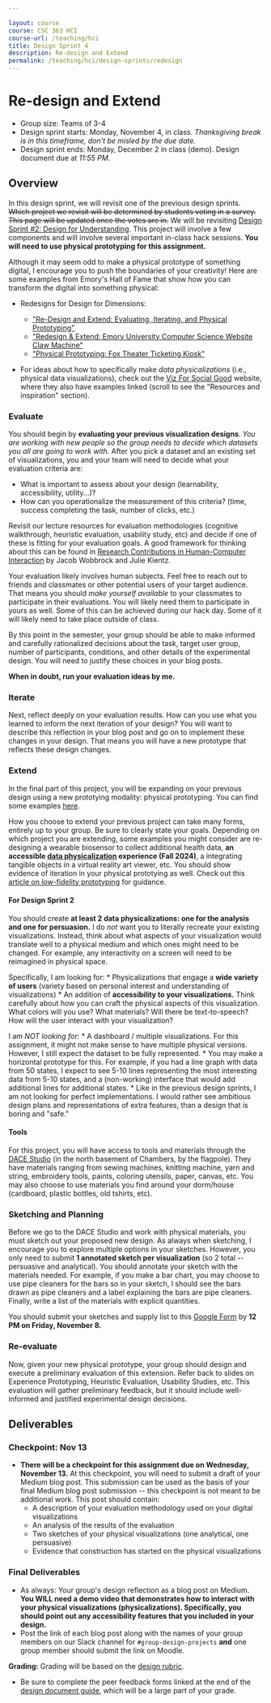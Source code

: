 ```yaml
---

layout: course
course: CSC 363 HCI
course-url: /teaching/hci
title: Design Sprint 4
description: Re-design and Extend
permalink: /teaching/hci/design-sprints/redesign
---
```


# Re-design and Extend

* Group size: Teams of 3-4
* Design sprint starts: Monday, November 4, in class. *Thanksgiving break is in this timeframe, don't be misled by the due date.*
* Design sprint ends: Monday, December 2 in class (demo). Design document due at *11:55 PM*. 

## Overview 

In this design sprint, we will revisit one of the previous design sprints. ~~Which project we revisit will be determined by students voting in a survey. This page will be updated once the votes are in.~~ We will be revisiting [Design Sprint #2: Design for Understanding](./understanding.md). This project will involve a few components and will involve several important in-class hack sessions. **You will need to use physical prototyping for this assignment.**

Although it may seem odd to make a physical prototype of something digital, I encourage you to push the boundaries of your creativity! Here are some examples from Emory's Hall of Fame that show how you can transform the digital into something physical:
* Redesigns for Design for Dimensions: 
    * ["Re-Design and Extend: Evaluating, Iterating, and Physical Prototyping"](https://medium.com/@kathy.ning7/re-design-and-extend-evaluation-and-physical-prototyping-e3d5e62a8b52)
    * ["Redesign & Extend: Emory University Computer Science Website Claw Machine"](https://medium.com/@meideng06/redesign-extend-emory-university-computer-science-website-claw-machine-83dd709debce)
    * ["Physical Prototyping: Fox Theater Ticketing Kiosk"](https://medium.com/@amin.el.asery/re-design-extend-4a2a7030574e)

* For ideas about how to specifically make *data physicalizations* (i.e., physical data visualizations), check out the [Viz For Social Good](https://www.vizforsocialgood.com/join-a-project/2023/physicalizing-data-for-a-better-world) website, where they also have examples linked (scroll to see the "Resources and inspiration" section).



### Evaluate

You should begin by **evaluating your previous visualization designs**. *You are working with new people so the group needs to decide which datasets you all are going to work with.* After you pick a dataset and an existing set of visualizations, you and your team will need to decide what your evaluation criteria are: 
* What is important to assess about your design (learnability, accessibility, utility...)? 
* How can you operationalize the measurement of this criteria? (time, success completing the task, number of clicks, etc.)

Revisit our lecture resources for evaluation methodologies (cognitive walkthrough, heuristic evaluation, usability study, etc) and decide if one of these is fitting for your evaluation goals. A good framework for thinking about this can be found in [Research Contributions in Human-Computer Interaction](http://faculty.washington.edu/wobbrock/pubs/interactions-16.pdf) by Jacob Wobbrock and Julie Kientz.

Your evaluation likely involves human subjects. Feel free to reach out to friends and classmates or other potential users of your target audience. That means you should *make yourself available* to your classmates to participate in their evaluations. You will likely need them to participate in yours as well. Some of this can be achieved during our hack day. Some of it will likely need to take place outside of class. 

By this point in the semester, your group should be able to make informed and carefully rationalized decisions about the task, target user group, number of participants, conditions, and other details of the experimental design. You will need to justify these choices in your blog posts.

**When in doubt, run your evaluation ideas by me.**

### Iterate

Next, reflect deeply on your evaluation results. How can you use what you learned to inform the next iteration of your design? You will want to describe this reflection in your blog post and go on to implement these changes in your design. That means you will have a new prototype that reflects these design changes.

### Extend

In the final part of this project, you will be expanding on your previous design using a new prototying modality: physical prototyping. You can find some examples [here](https://stephaniebaione.com/work/physical-prototyping).

How you choose to extend your previous project can take many forms, entirely up to your group. Be sure to clearly state your goals. Depending on which project you are extending, some examples you might consider are re-designing a wearable biosensor to collect additional health data, **an accessible [data physicalization](http://yvonnejansen.me/dataphys) experience (Fall 2024)**, a integrating tangible objects in a virtual reality art viewer, etc. You should show evidence of iteration in your physical prototying as well. Check out this [article on low-fidelity prototyping](https://www.smashingmagazine.com/2014/10/the-skeptics-guide-to-low-fidelity-prototyping/) for guidance.

#### For Design Sprint 2
You should create **at least 2 data physicalizations: one for the analysis and one for persuasion.** I do *not* want you to literally recreate your existing visualizations. Instead, think about what aspects of your visualization would translate well to a physical medium and which ones might need to be changed. For example, any interactivity on a screen will need to be reimagined in physical space. 

Specifically, I am looking for:
    * Physicalizations that engage a **wide variety of users** (variety based on personal interest and understanding of visualizations)
    * An addition of **accessibility to your visualizations.** Think carefully about how you can craft the physical aspects of this visualization. What colors will you use? What materials? Will there be text-to-speech? How will the user interact with your visualization?

I am *NOT looking for*:
    * A dashboard / multiple visualizations. For this assignment, it might not make sense to have multiple physical versions. However, I still expect the dataset to be fully represented.
        * You may make a horizontal prototype for this. For example, if you had a line graph with data from 50 states, I expect to see 5-10 lines representing the most interesting data from 5-10 states, and a (non-working) interface that would add additional lines for additional states.
    * Like in the previous design sprints, I am not looking for perfect implementations. I would rather see ambitious design plans and representations of extra features, than a design that is boring and "safe."


#### Tools
For this project, you will have access to tools and materials through the [DACE Studio](https://www.davidson.edu/offices-and-services/arts-creative-engagement/dace-studio) (in the north basement of Chambers, by the flagpole). They have materials ranging from sewing machines, knitting machine, yarn and string, embroidery tools, paints, coloring utensils, paper, canvas, etc. You may also choose to use materials you find around your dorm/house (cardboard, plastic bottles, old tshirts, etc).
<!-- For this project, you will have access to tools and materials through [Studio M](https://www.davidson.edu/academic-departments/digital-studies/facilities) (in room B260 in the south basement of Chambers, by Wall). Studio M has 3D printers, laser engravers, VR simulators, vinyl cutters, shirt presses, and various other tools. You also can access the [DACE Studio](https://www.davidson.edu/offices-and-services/arts-creative-engagement/dace-studio) (in the north basement of Chambers, by the flagpole). They have materials ranging from sewing machines, knitting machine, yarn and string, embroidery tools, paints, coloring utensils, paper, canvas, etc. You may also choose to use materials you find at home around the house (cardboard, plastic bottles, old tshirts, etc). -->

### Sketching and Planning

Before we go to the DACE Studio and work with physical materials, you must sketch out your proposed new design. As always when sketching, I encourage you to explore multiple options in your sketches. However,
you only need to submit **1 annotated sketch per visualization** (so 2 total -- persuasive and analytical). You should annotate
your sketch with the materials needed. For example, if you make a bar chart, you may choose to use pipe cleaners for the bars so 
in your sketch, I should see the bars drawn as pipe cleaners and a label explaining the bars are pipe cleaners. Finally, write a list of the materials with explicit quantities.

You should submit your sketches and supply list to this [Google Form](https://forms.gle/i8x5K63BTGamsNn47) by **12 PM on Friday, November 8.**

### Re-evaluate

Now, given your new physical prototype, your group should design and execute a preliminary evaluation of this extension. Refer back to slides on Experience Prototyping, Heuristic Evaluation, Usability Studies, etc. This evaluation will gather preliminary feedback, but it should include well-informed and justified experimental design decisions.


## Deliverables

### Checkpoint: Nov 13
* **There will be a checkpoint for this assignment due on Wednesday, November 13.** At this checkpoint, you will need to submit a draft of your Medium blog post. This submission can be used as the basis of your final Medium blog post submission -- this checkpoint is not meant to be additional work. This post should contain:
    * A description of your evaluation methodology used on your digital visualizations
    * An analysis of the results of the evaluation
    * Two sketches of your physical visualizations (one analytical, one persuasive)
    * Evidence that construction has started on the physical visualizations

### Final Deliverables
* As always: Your group's design reflection as a blog post on Medium. **You WILL need a demo video that demonstrates how to interact with your physical visualizations (physicalizations). Specifically, you should point out any accessibility features that you included in your design.** 
    <!-- * [If applicable] Your VR experience should be publicly accessible so that others can visit it. **Include this link in your design doc.**  -->
* Post the link of each blog post along with the names of your group members on our Slack channel for `#group-design-projects` **and** one group member should submit the link on Moodle.

**Grading:** Grading will be based on the [design rubric](https://docs.google.com/spreadsheets/d/1aI9LcmVZmh_977G__U4Guz_rPRCwWZs26J_yHXbhSyY/edit?usp=sharing). 
* Be sure to complete the peer feedback forms linked at the end of the [design document guide](/teaching/hci/design-doc), which will be a large part of your grade. 